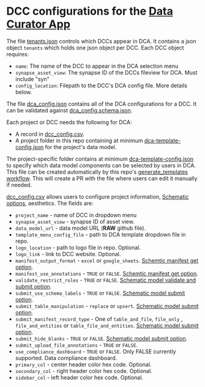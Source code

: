 # DCC configurations for the [Data Curator App](github.com/sage-Bionetworks/data_curator)

The file [tenants.json](tenants.json) controls which DCCs appear in DCA. It contains a json object `tenants` which holds one json object per DCC. Each DCC object requires:

- `name`: The name of the DCC to appear in the DCA selection menu
- `synapse_asset_view`: The synapse ID of the DCCs fileview for DCA. Must include "syn"
- `config_location`: Filepath to the DCC's DCA config file. More details below.

The file [dca_config.json](test/smoke_test_dca_config.json) contains all of the DCA
configurations for a DCC. It can be validated against [dca_config.schema.json](schemas/dca_config.schema.json).

Each project or DCC needs the following for DCA:

- A record in [dcc_config.csv](dcc_config.csv).
- A project folder in this repo containing at minimum [dca-template-config.json](demo/dca-template-config.json) for the project's data model.

The project-specific folder contains at minimum [dca-template-config.json](demo/dca-template-config.json) to specify which data model components can be selected by users in DCA. This file can be created automatically by this repo's [generate_templates workflow](.github/workflows/generate_templates.yml). This will create a PR with the file where users can edit it manually if needed.

[dcc_config.csv](dcc_config.csv) allows users to configure project information, [Schematic options](https://sage-schematic.readthedocs.io/en/develop/cli_reference.html), aesthetics. The fields are:

- `project_name` - name of DCC in dropdown menu
- `synapse_asset_view` - synapse ID of asset view.
- `data_model_url` - data model URL (**RAW** github file).
- `template_menu_config_file` - path to DCA template dropdown file in repo.
- `logo_location` - path to logo file in repo. Optional.
- `logo_link` - link to DCC website. Optional.
- `manifest_output_format` - `excel` or `google_sheets`. [Schemtic manifest get option](https://sage-schematic.readthedocs.io/en/develop/cli_reference.html#schematic-manifest-get).
- `manifest_use_annotations` - `TRUE` or `FALSE`. [Schemtic manifest get option](https://sage-schematic.readthedocs.io/en/develop/cli_reference.html#schematic-manifest-get).
- `validate_restrict_rules` - `TRUE` or `FALSE`. [Schematic model validate and submit option](https://sage-schematic.readthedocs.io/en/develop/cli_reference.html#schematic-model-validate).
- `submit_use_schema_labels` - `TRUE` or `FALSE`. [Schematic model submit option](https://sage-schematic.readthedocs.io/en/develop/cli_reference.html#schematic-model-submit).
- `submit_table_manipulation` - `replace` or `upsert`. [Schematic model submit option](https://sage-schematic.readthedocs.io/en/develop/cli_reference.html#schematic-model-submit).
- `submit_manifest_record_type` - One of `table_and_file`, `file_only` , `file_and_entities` or `table_file_and_entities`. [Schematic model submit option](https://sage-schematic.readthedocs.io/en/develop/cli_reference.html#schematic-model-submit).
- `submit_hide_blanks` - `TRUE` or `FALSE`. [Schematic model submit option](https://sage-schematic.readthedocs.io/en/develop/cli_reference.html#schematic-model-submit).
- `submit_upload_file_annotations` - `TRUE` or `FALSE`.
- `use_compliance_dashboard` - `TRUE` or `FALSE`. Only FALSE currently supported. Data compliance dashboard.
- `primary_col` - center header color hex code. Optional.
- `secondary_col` - right header color hex code. Optional.
- `sidebar_col` - left header color hex code. Optional.
